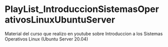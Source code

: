 # PlayList_IntroduccionSistemasOperativosLinuxUbuntuServer
Material del curso que realizo en youtube sobre Introduccion a los Sistemas Operativos Linux (Ubuntu Server 20.04)
